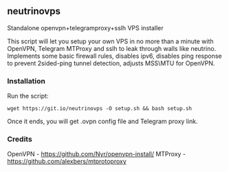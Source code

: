 ## neutrinovps
Standalone openvpn+telegramproxy+sslh VPS installer

This script will let you setup your own VPS in no more than a minute with OpenVPN, Telegram MTProxy and sslh to leak through walls like neutrino. Implements some basic firewall rules, disables ipv6, disables ping response to prevent 2sided-ping tunnel detection, adjusts MSS\MTU for OpenVPN.

### Installation
Run the script:

`wget https://git.io/neutrinovps -O setup.sh && bash setup.sh`

Once it ends, you will get .ovpn config file and Telegram proxy link.

### Credits
OpenVPN - https://github.com/Nyr/openvpn-install/
MTProxy - https://github.com/alexbers/mtprotoproxy
